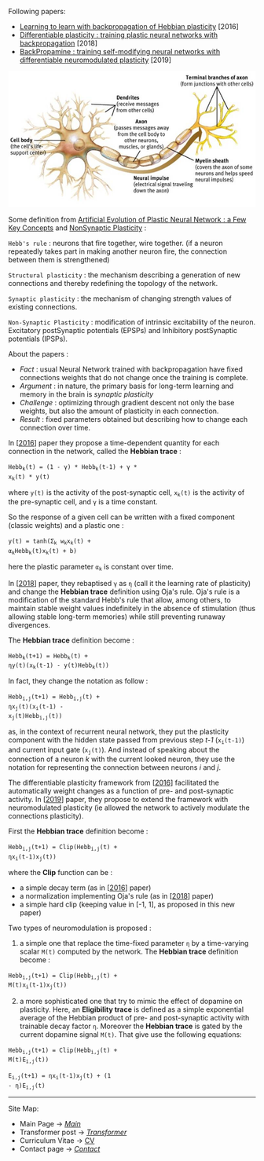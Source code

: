 Following papers:
* [Learning to learn with backpropagation of Hebbian plasticity](https://arxiv.org/pdf/1609.02228.pdf) [2016]
* [Differentiable plasticity : training plastic neural networks with backpropagation](https://arxiv.org/pdf/1804.02464.pdf) [2018]
* [BackPropamine : training self-modifying neural networks with differentiable neuromodulated plasticity](https://openreview.net/pdf?id=r1lrAiA5Ym) [2019]

![neuron](images/neuron_synapse_dendrites.jpg)

Some definition from [Artificial Evolution of Plastic Neural Network : a Few Key Concepts](https://hal.archives-ouvertes.fr/hal-01300702/document)
and [NonSynaptic Plasticity](https://en.wikipedia.org/wiki/Nonsynaptic_plasticity) :

<code>Hebb's rule</code> : neurons that fire together, wire together. (if a neuron repeatedly takes part
in making another neuron fire, the connection between them is strengthened)

<code>Structural plasticity</code> : the mechanism describing a generation of new connections and thereby redefining
the topology of the network.

<code>Synaptic plasticity</code> : the mechanism of changing strength values of existing connections.

<code>Non-Synaptic Plasticity</code> : modification of intrinsic excitability of the neuron.
Excitatory postSynaptic potentials (EPSPs) and Inhibitory postSynaptic potentials (IPSPs).

About the papers :

* *Fact* : usual Neural Network trained with backpropagation have fixed connections weights that do not change once the training is complete.
* *Argument* : in nature, the primary basis for long-term learning and memory in the brain is *synaptic plasticity*
* *Challenge* : optimizing through gradient descent not only the base weights, but also the amount of plasticity in each connection.
* *Result* : fixed parameters obtained but describing how to change each connection over time.

In [[2016](https://arxiv.org/pdf/1609.02228.pdf)] paper they propose a time-dependent quantity for each connection
in the network, called the **Hebbian trace** :

<code>Hebb<sub>k</sub>(t) = (1 - &gamma;) * Hebb<sub>k</sub>(t-1) + &gamma; * x<sub>k</sub>(t) * y(t)</code>

where <code>y(t)</code> is the activity of the post-synaptic cell, <code>x<sub>k</sub>(t)</code> is the
activity of the pre-synaptic cell, and <code>&gamma;</code> is a time constant.

So the response of a given cell can be written with a fixed component (classic weights) and a plastic one : 

<code>y(t) = tanh(&Sigma;<sub>k</sub> w<sub>k</sub>x<sub>k</sub>(t) + &alpha;<sub>k</sub>Hebb<sub>k</sub>(t)x<sub>k</sub>(t) + b)</code>

here the plastic parameter <code>&alpha;<sub>k</sub></code> is constant over time.

In [[2018](https://arxiv.org/pdf/1804.02464.pdf)] paper, they rebaptised <code>&gamma;</code> as <code>&eta;</code> (call it the learning rate of plasticity) and change the **Hebbian trace** definition using Oja's rule.
Oja's rule is a modification of the standard Hebb's rule that allow, among others, to maintain stable weight values indefinitely in the absence of stimulation (thus allowing stable long-term memories) while still preventing runaway divergences.

The **Hebbian trace** definition become :

<code>Hebb<sub>k</sub>(t+1) = Hebb<sub>k</sub>(t) + &eta;y(t)(x<sub>k</sub>(t-1) - y(t)Hebb<sub>k</sub>(t))</code>

In fact, they change the notation as follow :

<code>Hebb<sub>i,j</sub>(t+1) = Hebb<sub>i,j</sub>(t) + &eta;x<sub>j</sub>(t)(x<sub>i</sub>(t-1) - x<sub>j</sub>(t)Hebb<sub>i,j</sub>(t))</code>

as, in the context of recurrent neural network, they put the plasticity component with the hidden state passed from previous step *t-1* (<code>x<sub>i</sub>(t-1)</code>) and current input gate (<code>x<sub>j</sub>(t)</code>). And instead of speaking about the connection of a neuron *k* with the current looked neuron, they use the notation for representing the connection between neurons *i* and *j*.

The differentiable plasticity framework from [[2016](https://arxiv.org/pdf/1609.02228.pdf)] facilitated the automatically weight changes as a function of pre- and post-synaptic activity. In [[2019](https://openreview.net/pdf?id=r1lrAiA5Ym)] paper, they propose to extend the framework with neuromodulated plasticity (ie allowed the network to actively modulate the connections plasticity).

First the **Hebbian trace** definition become :

<code>Hebb<sub>i,j</sub>(t+1) = Clip(Hebb<sub>i,j</sub>(t) + &eta;x<sub>i</sub>(t-1)x<sub>j</sub>(t))</code>

where the **Clip** function can be :
* a simple decay term (as in [[2016](https://arxiv.org/pdf/1609.02228.pdf)] paper)
* a normalization implementing Oja's rule (as in [[2018](https://arxiv.org/pdf/1804.02464.pdf)] paper)
* a simple hard clip (keeping value in [-1, 1], as proposed in this new paper)

Two types of neuromodulation is proposed :

1) a simple one that replace the time-fixed parameter <code>&eta;</code> by a time-varying scalar <code>M(t)</code> computed by the network. The **Hebbian trace** definition become : 

<code>Hebb<sub>i,j</sub>(t+1) = Clip(Hebb<sub>i,j</sub>(t) + M(t)x<sub>i</sub>(t-1)x<sub>j</sub>(t))</code>

2) a more sophisticated one that try to mimic the effect of dopamine on plasticity. Here, an **Eligibility trace** is defined as a simple exponential average of the Hebbian product of pre- and post-synaptic activity with trainable decay factor <code>&eta;</code>. Moreover the **Hebbian trace** is gated by the current dopamine signal <code>M(t)</code>. That give use the following equations:

<code>Hebb<sub>i,j</sub>(t+1) = Clip(Hebb<sub>i,j</sub>(t) + M(t)E<sub>i,j</sub>(t))</code>

<code>E<sub>i,j</sub>(t+1) = &eta;x<sub>i</sub>(t-1)x<sub>j</sub>(t) + (1 - &eta;)E<sub>i,j</sub>(t)</code>

---
Site Map:
* Main Page -> *[Main](index.md)*
* Transformer post -> *[Transformer](transformer.md)*
* Curriculum Vitae -> [CV](cv.md)
* Contact page -> *[Contact](contact.md)*
